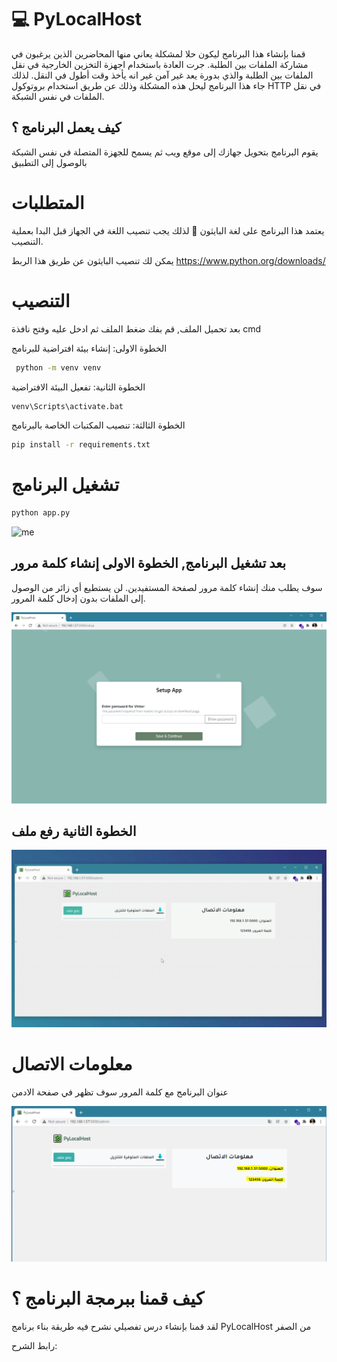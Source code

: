 # 💻 PyLocalHost

قمنا بإنشاء هذا البرنامج ليكون حلا لمشكلة يعاني منها المحاضرين الذين يرغبون في مشاركة الملفات بين الطلبة. جرت العادة باستخدام اجهزة التخزين الخارجية في نقل الملفات بين الطلبة والذي بدورة يعد غير آمن غير انه يأخذ وقت أطول في النقل. لذلك جاء هذا البرنامج ليحل هذه المشكلة وذلك عن طريق استخدام بروتوكول HTTP  في نقل الملفات في نفس الشبكة.


## كيف يعمل البرنامج ؟ 

يقوم البرنامج بتحويل جهازك إلى موقع ويب ثم يسمح للجهزة المتصلة في نفس الشبكة بالوصول إلى التطبيق


# المتطلبات
يعتمد هذا البرنامج على لغة البايثون 🐍 لذلك يجب تنصيب اللغة في الجهاز قبل البدا بعملية التنصيب.

يمكن لك تنصيب البايثون عن طريق هذا الربط https://www.python.org/downloads/
# التنصيب
بعد تحميل الملف, قم بفك ضغط الملف ثم ادخل عليه وفتح نافذة cmd 

الخطوة الاولى: إنشاء بيئة افتراضية للبرنامج

```bash
 python -m venv venv
```

الخطوة الثانية: تفعيل البيئة الافتراضية

```bash
venv\Scripts\activate.bat 
```

الخطوة الثالثة: تنصيب المكتبات الخاصة بالبرنامج

```bash
pip install -r requirements.txt
```

# تشغيل البرنامج

```bash
python app.py
```

![me](https://github.com/mohammed-aladi/PyLocalHost/blob/master/static/img/pylocalhost.gif)


## بعد تشغيل البرنامج, الخطوة الاولى إنشاء كلمة مرور

سوف يطلب منك إنشاء كلمة مرور لصفحة المستفيدين. لن يستطيع أي زائر من الوصول إلى الملفات بدون إدخال كلمة المرور.

![me](https://github.com/mohammed-aladi/PyLocalHost/blob/master/static/img/1.PNG)


## الخطوة الثانية رفع ملف

![me](https://github.com/mohammed-aladi/PyLocalHost/blob/master/static/img/website.gif)

# معلومات الاتصال

عنوان البرنامج مع كلمة المرور سوف تظهر في صفحة الادمن

![me](https://github.com/mohammed-aladi/PyLocalHost/blob/master/static/img/2.PNG)

# كيف قمنا ببرمجة البرنامج ؟
لقد قمنا بإنشاء درس تفصيلي نشرح فيه طريقة بناء برنامج PyLocalHost من الصفر


رابط الشرح:

